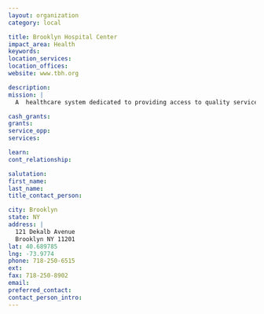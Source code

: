 ```yaml
---
layout: organization
category: local

title: Brooklyn Hospital Center
impact_area: Health
keywords: 
location_services: 
location_offices: 
website: www.tbh.org

description: 
mission: |
  A  healthcare system dedicated to providing access to quality services and education that improve the well being of our communities. 

cash_grants: 
grants: 
service_opp: 
services: 

learn: 
cont_relationship: 

salutation: 
first_name: 
last_name: 
title_contact_person: 

city: Brooklyn
state: NY
address: |
  121 Dekalb Avenue     
  Brooklyn NY 11201
lat: 40.689785
lng: -73.9774
phone: 718-250-6515
ext: 
fax: 718-250-8902
email: 
preferred_contact: 
contact_person_intro: 
---
```


